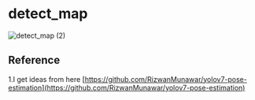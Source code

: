 # detect_map


![detect_map (2)](https://user-images.githubusercontent.com/106456346/205005129-615cec8e-9d77-479e-a72e-afcc015bcb77.gif)







## Reference
1.I get ideas from here   [https://github.com/RizwanMunawar/yolov7-pose-estimation](https://github.com/RizwanMunawar/yolov7-pose-estimation)
